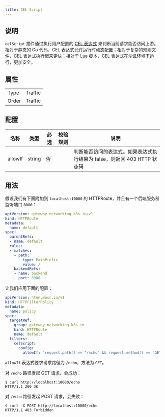 ```yaml
---
title: CEL Script
---
```


## 说明

`celScript` 插件通过执行用户配置的 [CEL 表达式](../../expr) 来判断当前请求能否访问上游。相对于静态的 Go 代码，CEL 表达式允许运行时动态配置；相对于复杂的规则文件，CEL 表达式执行起来更快；相对于 Lua 脚本，CEL 表达式在沙盒环境下运行，更加安全。

## 属性

|       |         |
|-------|---------|
| Type  | Traffic |
| Order | Traffic |

## 配置

| 名称    | 类型   | 必选 | 校验规则 | 说明                                                                     |
|---------|--------|------|----------|--------------------------------------------------------------------------|
| allowIf | string | 否   |          | 判断能否访问的表达式。如果表达式执行结果为 false，则返回 403 HTTP 状态码 |

## 用法

假设我们有下面附加到 `localhost:10000` 的 HTTPRoute，并且有一个后端服务器监听端口 `8080`：

```yaml
apiVersion: gateway.networking.k8s.io/v1
kind: HTTPRoute
metadata:
  name: default
spec:
  parentRefs:
  - name: default
  rules:
  - matches:
    - path:
        type: PathPrefix
        value: /
    backendRefs:
    - name: backend
      port: 8080
```

让我们应用下面的配置：

```yaml
apiVersion: htnn.mosn.io/v1
kind: HTTPFilterPolicy
metadata:
  name: policy
spec:
  targetRef:
    group: gateway.networking.k8s.io
    kind: HTTPRoute
    name: default
  filters:
    celScript:
      config:
        allowIf: 'request.path() == "/echo" && request.method() == "GET"'
```

`allowIf` 表达式要求请求路径为 `/echo`，方法为 `GET`。

对 `/echo` 路径发起 GET 请求，会成功：

```
$ curl http://localhost:10000/echo
HTTP/1.1 200 OK
```

对 `/echo` 路径发起 POST 请求，会失败：

```
$ curl -X POST http://localhost:10000/echo
HTTP/1.1 403 Forbidden
```
